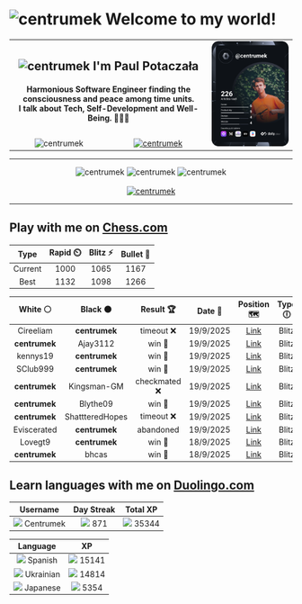 <h1>
  <img
    src="https://emojis.slackmojis.com/emojis/images/1531849430/4246/blob-sunglasses.gif"
    width="30"
    alt="centrumek"
  />
  Welcome to my world!
</h1>

<table>
  <tbody>
    <tr>
      <td align="center" width="70%" colspan="2">
        <h2>
          <img
            src="https://raw.githubusercontent.com/MartinHeinz/MartinHeinz/master/wave.gif"
            width="30px"
            alt="centrumek"
          />
          I'm Paul Potaczała
        </h2>
        <h4>
          Harmonious Software Engineer finding the consciousness and peace among time units.
          <br/>
          I talk about Tech, Self-Development and Well-Being. 🌿🧘🚀
        </h4>
      </td>
      <td width="30%" rowspan="2">
        <a href="https://app.daily.dev/centrumek">
          <img
            src="./devcard.svg"
            alt="centrumek"
          />
        </a>
      </td>
    </tr>
    <tr align="center">
      <td>
        <img
          src="https://komarev.com/ghpvc/?username=centrumek&label=visitors&color=0e75b6&style=flat"
          alt="centrumek"
        >
      </td>
      <td>
        <a href="https://stackoverflow.com/users/14496012/centrumek">
          <img
            src="https://stackoverflow.com/users/flair/14496012.png?theme=dark"
            alt="centrumek"
          >
        </a>
      </td>
    </tr>
  </tbody>
</table>

---
<div align="center">
  <img 
    src="https://github-readme-stats.vercel.app/api?username=centrumek&show_icons=true&count_private=true&theme=dark&hide_border=true&hide=issues,contribs&bg_color=00000000"
    alt="centrumek"
  />
  <img
    src="https://github-readme-stats.vercel.app/api/top-langs/?username=centrumek&layout=compact&hide_border=true&theme=dark&bg_color=00000000&langs_count=6&exclude_repo=air-statistic-app"
    alt="centrumek"
  />
  <img 
    src="https://github-readme-streak-stats.herokuapp.com?user=centrumek&theme=dark&hide_border=true&background=FFFFFF00"
    alt="centrumek"
  />
  <br/>
  <br/>
  <a href="https://www.buymeacoffee.com/centrumek">
    <img
      src="https://cdn.buymeacoffee.com/buttons/v2/default-orange.png"
      height="50"
      width="210"
      alt="centrumek"
    />
  </a>
</div>

---

## Play with me on [Chess.com](https://www.chess.com/member/centrumek)

<div align="center">
<!--START_SECTION:chessStats-->
<!-- Automatically generated with https://github.com/Balastrong/chess-stats-action -->

| Type | Rapid ⏲️ | Blitz ⚡ | Bullet 🔫 |
|:---:|:---:|:---:|:---:|
| Current | 1000 | 1065 | 1167 |
| Best | 1132 | 1098 | 1266 |

| White ⚪ | Black ⚫ | Result 🏆 | Date 📅 | Position 🗺️ | Type 🕕 |
|:---:|:---:|:---:|:---:|:---:|:---:|
| Cireeliam | **centrumek** | timeout ❌ | 19/9/2025 | <a href="http://www.ee.unb.ca/cgi-bin/tervo/fen.pl?select=3R1k2/1p3q2/2p1Rpn1/2n1pN1p/1Q2P1p1/2P5/P4PPP/6K1 b - - 0 29">Link</a> | Blitz |
| **centrumek** | Ajay3112 | win 🥇 | 19/9/2025 | <a href="http://www.ee.unb.ca/cgi-bin/tervo/fen.pl?select=r2R2k1/p4ppp/2p5/1p4P1/1B6/4nP2/4r2P/2KR4 b - - 5 27">Link</a> | Blitz |
| kennys19 | **centrumek** | win 🥇 | 19/9/2025 | <a href="http://www.ee.unb.ca/cgi-bin/tervo/fen.pl?select=8/4k1p1/2Qb3p/3B4/3Pp3/4P3/Pr3PPq/R4RK1 w - - 6 27">Link</a> | Blitz |
| SClub999 | **centrumek** | win 🥇 | 19/9/2025 | <a href="http://www.ee.unb.ca/cgi-bin/tervo/fen.pl?select=rnbqkbnr/pppp1ppp/8/4p3/3PP3/8/PPP2PPP/RNBQKBNR b KQkq d3 0 2">Link</a> | Blitz |
| **centrumek** | Kingsman-GM | checkmated ❌ | 19/9/2025 | <a href="http://www.ee.unb.ca/cgi-bin/tervo/fen.pl?select=1k6/pp1b4/5Q2/1p3p2/3P1P2/1KR5/1q2r1PP/8 w - - 3 29">Link</a> | Blitz |
| **centrumek** | Blythe09 | win 🥇 | 19/9/2025 | <a href="http://www.ee.unb.ca/cgi-bin/tervo/fen.pl?select=3R1k2/r4ppp/2N5/4pb2/4p3/2P1B3/5PPP/R5K1 b - - 0 29">Link</a> | Blitz |
| **centrumek** | ShattteredHopes | timeout ❌ | 19/9/2025 | <a href="http://www.ee.unb.ca/cgi-bin/tervo/fen.pl?select=8/7p/8/p3k3/4Np2/2p4P/P1p5/2R4K w - - 1 47">Link</a> | Blitz |
| Eviscerated | **centrumek** | abandoned  | 19/9/2025 | <a href="http://www.ee.unb.ca/cgi-bin/tervo/fen.pl?select=8/8/8/1p5k/1P1P1Q2/2P3PK/8/8 b - - 2 54">Link</a> | Blitz |
| Lovegt9 | **centrumek** | win 🥇 | 18/9/2025 | <a href="http://www.ee.unb.ca/cgi-bin/tervo/fen.pl?select=r1b2bnr/ppp1knpp/5p2/7B/4P3/8/PPP3PP/RNB2RK1 w - - 0 13">Link</a> | Blitz |
| **centrumek** | bhcas | win 🥇 | 18/9/2025 | <a href="http://www.ee.unb.ca/cgi-bin/tervo/fen.pl?select=8/8/2p5/P2p1K2/1k3P2/5r2/7R/8 b - - 0 44">Link</a> | Blitz |

<!--END_SECTION:chessStats-->
</div>

## Learn languages with me on [Duolingo.com](https://www.duolingo.com/profile/Centrumek)

<div align="center">
<!--START_SECTION:duolingoStats-->
<!-- Automatically generated with https://github.com/centrumek/duolingo-readme-stats-->

| Username | Day Streak | Total XP |
|:---:|:---:|:---:|
| <img src="https://raw.githubusercontent.com/centrumek/duolingo-readme-stats/main/assets/duolingo.png" height="12"> Centrumek | <img src="https://raw.githubusercontent.com/centrumek/duolingo-readme-stats/main/assets/streakactive.svg" height="12"> 871 | <img src="https://raw.githubusercontent.com/centrumek/duolingo-readme-stats/main/assets/xp.svg" height="12"> 35344 |

| Language | XP |
|:---:|:---:|
| <img src="https://raw.githubusercontent.com/centrumek/duolingo-readme-stats/main/assets/langs/spanish.svg" height="12"> Spanish | <img src="https://raw.githubusercontent.com/centrumek/duolingo-readme-stats/main/assets/xp.svg" height="12"> 15141 |
| <img src="https://raw.githubusercontent.com/centrumek/duolingo-readme-stats/main/assets/langs/ukrainian.svg" height="12"> Ukrainian | <img src="https://raw.githubusercontent.com/centrumek/duolingo-readme-stats/main/assets/xp.svg" height="12"> 14814 |
| <img src="https://raw.githubusercontent.com/centrumek/duolingo-readme-stats/main/assets/langs/japanese.svg" height="12"> Japanese | <img src="https://raw.githubusercontent.com/centrumek/duolingo-readme-stats/main/assets/xp.svg" height="12"> 5354 |

<!--END_SECTION:duolingoStats-->
</div>
<!--
**centrumek/centrumek** is a ✨ _special_ ✨ repository because its `README.md` (this file) appears on your GitHub profile.

Here are some ideas to get you started:

- 🔭 I’m currently working on ...
- 🌱 I’m currently learning ...
- 👯 I’m looking to collaborate on ...
- 🤔 I’m looking for help with ...
- 💬 Ask me about ...
- 📫 How to reach me: ...
- 😄 Pronouns: ...
- ⚡ Fun fact: ...
-->
